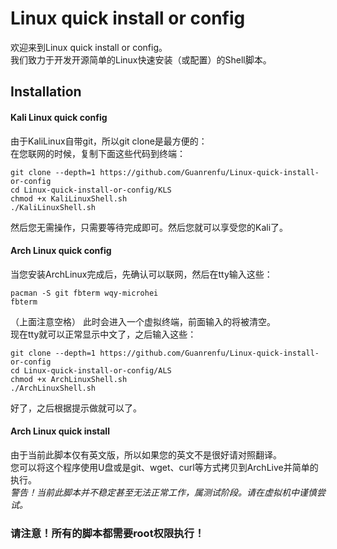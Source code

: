 # Linux quick install or config

欢迎来到Linux quick install or config。<br>
我们致力于开发开源简单的Linux快速安装（或配置）的Shell脚本。<br>

## Installation 

#### Kali Linux quick config

由于KaliLinux自带git，所以git clone是最方便的：<br>
在您联网的时候，复制下面这些代码到终端：<br>
```
git clone --depth=1 https://github.com/Guanrenfu/Linux-quick-install-or-config
cd Linux-quick-install-or-config/KLS
chmod +x KaliLinuxShell.sh
./KaliLinuxShell.sh
```
然后您无需操作，只需要等待完成即可。然后您就可以享受您的Kali了。<br>

#### Arch Linux quick config

当您安装ArchLinux完成后，先确认可以联网，然后在tty输入这些：<br>

```
pacman -S git fbterm wqy-microhei 
fbterm
```
（上面注意空格）
此时会进入一个虚拟终端，前面输入的将被清空。<br>
现在tty就可以正常显示中文了，之后输入这些：<br>
```
git clone --depth=1 https://github.com/Guanrenfu/Linux-quick-install-or-config
cd Linux-quick-install-or-config/ALS
chmod +x ArchLinuxShell.sh
./ArchLinuxShell.sh
```
好了，之后根据提示做就可以了。<br>

#### Arch Linux quick install

由于当前此脚本仅有英文版，所以如果您的英文不是很好请对照翻译。<br>
您可以将这个程序使用U盘或是git、wget、curl等方式拷贝到ArchLive并简单的执行。<br>
*警告！当前此脚本并不稳定甚至无法正常工作，属测试阶段。请在虚拟机中谨慎尝试。*

### 请注意！所有的脚本都需要root权限执行！ 
